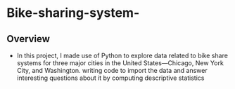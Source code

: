 # Bike-sharing-system-


## Overview 
- In this project, I made use of Python to explore data related to bike share systems for three major cities in the United States—Chicago, New York City, and Washington. writing code to import the data and answer interesting questions about it by computing descriptive statistics
